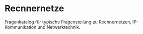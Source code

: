 # Recnnernetze
Fragenkatalog für typische Fragenstellung zu Rechnernetzen, IP-Kommunikation und Netwerktechnik.
